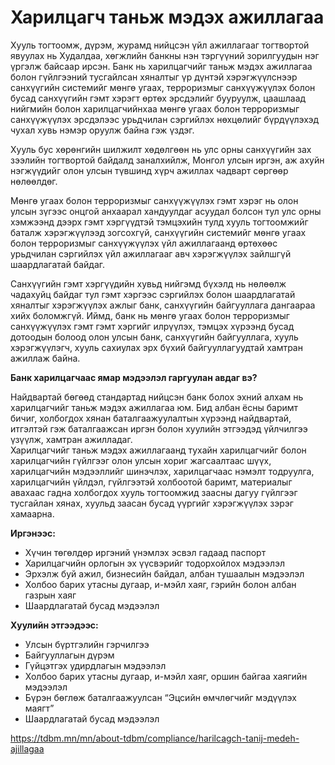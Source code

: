 # Харилцагч таньж мэдэх ажиллагаа

Хууль тогтоомж, дүрэм, журамд нийцсэн үйл ажиллагааг тогтвортой явуулах нь Худалдаа, хөгжлийн банкны нэн тэргүүний зорилгуудын нэг үргэлж байсаар ирсэн. Банк нь харилцагчийг таньж мэдэх ажиллагаа болон гүйлгээний тусгайлсан хяналтыг үр дүнтэй хэрэгжүүлснээр санхүүгийн системийг мөнгө угаах, терроризмыг санхүүжүүлэх болон бусад санхүүгийн гэмт хэрэгт өртөх эрсдэлийг бууруулж, цаашлаад нийгмийн болон харилцагчийнхаа мөнгө угаах болон терроризмыг санхүүжүүлэх эрсдэлээс урьдчилан сэргийлэх нөхцөлийг бүрдүүлэхэд чухал хувь нэмэр оруулж байна гэж үздэг.

Хууль бус хөрөнгийн шилжилт хөдөлгөөн нь улс орны санхүүгийн зах зээлийн тогтвортой байдалд заналхийлж, Монгол улсын иргэн, аж ахуйн нэгжүүдийг олон улсын түвшинд хүрч ажиллах чадварт сөргөөр нөлөөлдөг.

Мөнгө угаах болон терроризмыг санхүүжүүлэх гэмт хэрэг нь олон улсын зүгээс онцгой анхаарал хандуулдаг асуудал болсон тул улс орны хэмжээнд дээрх гэмт хэргүүдтэй тэмцэхийн тулд хууль тогтоомжийг баталж хэрэгжүүлээд зогсохгүй, санхүүгийн системийг мөнгө угаах болон терроризмыг санхүүжүүлэх үйл ажиллагаанд өртөхөөс урьдчилан сэргийлэх үйл ажиллагааг авч хэрэгжүүлэх зайлшгүй шаардлагатай байдаг.

Санхүүгийн гэмт хэргүүдийн хувьд нийгэмд бүхэлд нь нөлөөлж чадахуйц байдаг тул гэмт хэргээс сэргийлэх болон шаардлагатай хяналтыг хэрэгжүүлэх ажлыг банк, санхүүгийн байгууллага дангаараа хийх боломжгүй. Иймд, банк нь мөнгө угаах болон терроризмыг санхүүжүүлэх гэмт гэмт хэргийг илрүүлэх, тэмцэх хүрээнд бусад дотоодын болоод олон улсын банк, санхүүгийн байгууллага, хууль хэрэгжүүлэгч, хууль сахиулах эрх бүхий байгууллагуудтай хамтран ажиллаж байна.

**Банк харилцагчаас ямар мэдээлэл гаргуулан авдаг вэ?**

Найдвартай бөгөөд стандартад нийцсэн банк болох эхний алхам нь харилцагчийг таньж мэдэх ажиллагаа юм. Бид албан ёсны баримт бичиг, холбогдох хянан баталгаажуулалтын хүрээнд найдвартай, итгэлтэй гэж баталгаажсан иргэн болон хуулийн этгээдэд үйлчилгээ үзүүлж, хамтран ажилладаг.  
Харилцагчийг таньж мэдэх ажиллагаанд тухайн харилцагчийг болон харилцагчийн гүйлгээг олон улсын хориг жагсаалтаас шүүх, харилцагчийн мэдээллийг шинэчлэх, харилцагчаас нэмэлт тодруулга, харилцагчийн үйлдэл, гүйлгээтэй холбоотой баримт, материалыг авахаас гадна холбогдох хууль тогтоомжид заасны дагуу гүйлгээг тусгайлан хянах, хуульд заасан бусад үүргийг хэрэгжүүлэх зэрэг хамаарна.

**Иргэнээс:**

- Хүчин төгөлдөр иргэний үнэмлэх эсвэл гадаад паспорт
- Харилцагчийн орлогын эх үүсвэрийг тодорхойлох мэдээлэл
- Эрхэлж буй ажил, бизнесийн байдал, албан тушаалын мэдээлэл
- Холбоо барих утасны дугаар, и-мэйл хаяг, гэрийн болон албан газрын хаяг
- Шаардлагатай бусад мэдээлэл

**Хуулийн этгээдээс:**

- Улсын бүртгэлийн гэрчилгээ
- Байгууллагын дүрэм
- Гүйцэтгэх удирдлагын мэдээлэл
- Холбоо барих утасны дугаар, и-мэйл хаяг, оршин байгаа хаягийн мэдээлэл
- Бүрэн бөглөж баталгаажуулсан “Эцсийн өмчлөгчийг мэдүүлэх маягт”
- Шаардлагатай бусад мэдээлэл

https://tdbm.mn/mn/about-tdbm/compliance/harilcagch-tanij-medeh-ajillagaa
